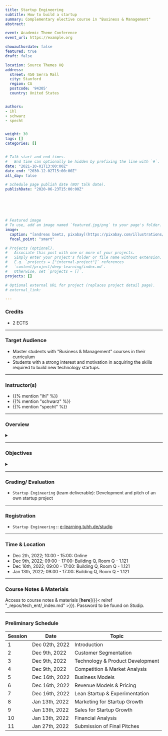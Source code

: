 ```yaml
---
title: Startup Engineering
subtitle: How to build a startup
summary: Complementary elective course in "Business & Management"
abstract: 

event: Academic Theme Conference
event_url: https://example.org

showauthordate: false
featured: true
draft: false

location: Source Themes HQ
address:
  street: 450 Serra Mall
  city: Stanford
  region: CA
  postcode: '94305'
  country: United States


authors:
- ihl
- schwarz
- specht


weight: 30
tags: []
categories: []


# Talk start and end times.
#   End time can optionally be hidden by prefixing the line with `#`.
date: "2021-10-01T13:00:00Z"
date_end: "2030-12-02T15:00:00Z"
all_day: false

# Schedule page publish date (NOT talk date).
publishDate: "2020-06-23T15:00:00Z"






# Featured image
# To use, add an image named `featured.jpg/png` to your page's folder. 
image:
  caption: "[andreas baetz, pixabay](https://pixabay.com/illustrations/earth-planet-light-bulb-innovation-4782262/), [cc0](https://creativecommons.org/share-your-work/public-domain/cc0/)"
  focal_point: "smart"

# Projects (optional).
#   Associate this post with one or more of your projects.
#   Simply enter your project's folder or file name without extension.
#   E.g. `projects = ["internal-project"]` references 
#   `content/project/deep-learning/index.md`.
#   Otherwise, set `projects = []`.
projects: []

# Optional external URL for project (replaces project detail page).
# external_link:

---
```


### Credits

* 2 ECTS

***

### Target Audience

* Master students with "Business & Management" courses in their curriculum
* Students with a strong interest and motivation in acquiring the skills required to build new technology startups.

***

### Instructor(s)

* {{% mention "ihl" %}}
* {{% mention "schwarz" %}}
* {{% mention "specht" %}}



***

### Overview
<details class="description" close><summary data-close="Show" data-open="Hide"></summary>
Startups are temporary, team-based organizations, which can form independently, but also within established companies. They pursue one central objective: taking a business idea to market by finding and designing a repeatable and scalable business model. This entrepreneurial process involves gathering and combining resources that you do not (yet) possess and dealing with high uncertainty about what combinations of resources actually generate value. This course module is designed to introduce students to a systematic Startup Engineering approach to master the process of taking a business idea to market in light of resource contraints and uncertainty.
<br><br>
Startup Engineering takes an iterative approach, in that it favors variety and alternatives over one detailed, linear five-year business plan to reach steady state operations. From a problem solving and systems thinking perspective, Startup Engineers create different possible versions of a new venture and alternative hypotheses about value creation for customers and value capture vis-à-vis competitors. To test critical hypotheses early on, Startup Engineers engage in an evidence-based, experimental trial-and-error learning process that measures real progress.
<br><br>
The workflow in this course module is comprised of three elements:

1. {{< hl >}}(Flipped) classroom{{< /hl >}}: learning about and discussing concepts and tools currently prevailing in theory and practice of modern technology entrepreneurship.
2. {{< hl >}}Problem-based learning{{< /hl >}}: deepen an understanding of the concepts and tools by seeing them applied and applying them to real company cases.
3. {{< hl >}}Experiential learning{{< /hl >}}: applying the concepts and tools in teams to an own new startup project.

Students are invited to apply to this course module already with a startup idea and/ or team, but this is not a requirement. We will form teams and ideas in the beginning of the course. 
</details>

***

### Objectives

<details class="description" close><summary data-close="Show" data-open="Hide"></summary>

Upon completion of this course module, students will be able to:
* Apply a modern innovation toolkit relevant in both the startup & corporate world
* Analyze business opportunities in terms of its constituent elements
* Design new business models by gathering and combining relevant ideas, facts and information 
* Evaluate business opportunities and derive judgment about next steps & decisions

This course module can prepare students for the following career paths: 
* Startup founder
* Early employee in a startup
* New business development in established corporations
* Venture capital investing 

</details>


***

### Grading/ Evaluation

* `Startup Engineering` (team deliverable): Development and pitch of an own startup project

***

### Registration

* `Startup Engineering:`: [e-learning.tuhh.de/studip](https://e-learning.tuhh.de/studip/dispatch.php/course/details?sem_id=5c921d84ffe408c90f2c18d4b4bc1ee0&again=yes)


***

### Time & Location

* Dec 2th, 2022; 10:00 - 15:00: Online 
* Dec 9th, 2022; 09:00 - 17:00: Building Q, Room Q - 1.121
* Dec 16th, 2022; 09:00 - 17:00: Building Q, Room Q - 1.121
* Jan 13th, 2022; 09:00 - 17:00: Building Q, Room Q - 1.121

***

### Course Notes & Materials

Access to course notes & materials [**here**]({{< relref "_repos/tech_ent/_index.md" >}}).
Password to be found on Studip.


***

### Preliminary Schedule


| Session | Date | Topic |
| --- | --- | --- |
| 1 | Dec 02th, 2022 | Introduction |
| 2 | Dec 9th, 2022 | Customer Segmentation |
| 3 | Dec 9th, 2022 | Technology & Product Development |
| 4 | Dec 9th, 2022 | Competition & Market Analysis |
| 5 | Dec 16th, 2022 | Business Models | 
| 6 | Dec 16th, 2022 | Revenue Models & Pricing |
| 7 | Dec 16th, 2022 | Lean Startup & Experimentation |
| 8 | Jan 13th, 2022 | Marketing for Startup Growth |
| 9 | Jan 13th, 2022 | Sales for Startup Growth |
| 10 | Jan 13th, 2022 | Financial Analysis |
| 11 | Jan 27th, 2022 | Submission of Final Pitches |

